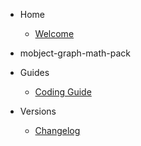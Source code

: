 - Home

  - [Welcome](/)

- mobject-graph-math-pack

- Guides

  - [Coding Guide](https://mobject-dev-team.github.io/mobject-coding-convention/#/)

- Versions

  - [Changelog](changelog.md)
